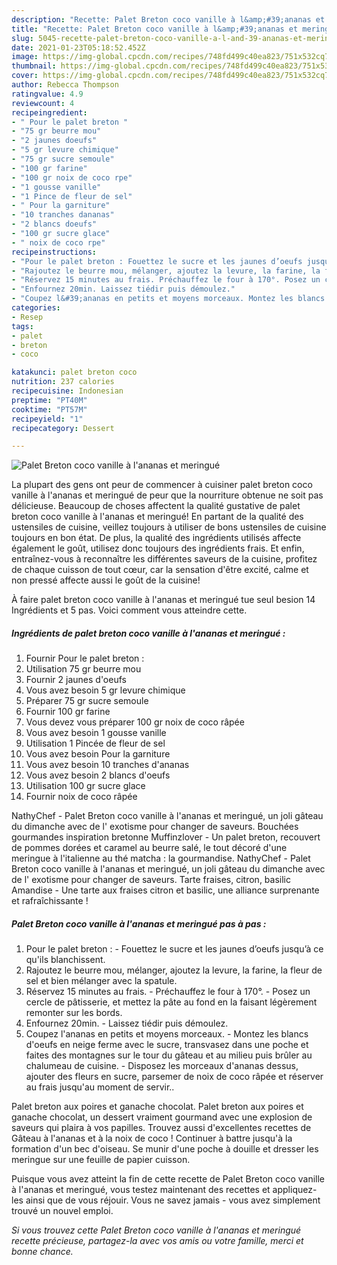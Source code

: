 ```yaml
---
description: "Recette: Palet Breton coco vanille à l&amp;#39;ananas et meringué"
title: "Recette: Palet Breton coco vanille à l&amp;#39;ananas et meringué"
slug: 5045-recette-palet-breton-coco-vanille-a-l-and-39-ananas-et-meringue
date: 2021-01-23T05:18:52.452Z
image: https://img-global.cpcdn.com/recipes/748fd499c40ea823/751x532cq70/palet-breton-coco-vanille-a-lananas-et-meringue-photo-principale-de-la-recette.jpg
thumbnail: https://img-global.cpcdn.com/recipes/748fd499c40ea823/751x532cq70/palet-breton-coco-vanille-a-lananas-et-meringue-photo-principale-de-la-recette.jpg
cover: https://img-global.cpcdn.com/recipes/748fd499c40ea823/751x532cq70/palet-breton-coco-vanille-a-lananas-et-meringue-photo-principale-de-la-recette.jpg
author: Rebecca Thompson
ratingvalue: 4.9
reviewcount: 4
recipeingredient:
- " Pour le palet breton "
- "75 gr beurre mou"
- "2 jaunes doeufs"
- "5 gr levure chimique"
- "75 gr sucre semoule"
- "100 gr farine"
- "100 gr noix de coco rpe"
- "1 gousse vanille"
- "1 Pince de fleur de sel"
- " Pour la garniture"
- "10 tranches dananas"
- "2 blancs doeufs"
- "100 gr sucre glace"
- " noix de coco rpe"
recipeinstructions:
- "Pour le palet breton : Fouettez le sucre et les jaunes d’oeufs jusqu’à ce qu&#39;ils blanchissent."
- "Rajoutez le beurre mou, mélanger, ajoutez la levure, la farine, la fleur de sel et bien mélanger avec la spatule."
- "Réservez 15 minutes au frais. Préchauffez le four à 170°. Posez un cercle de pâtisserie, et mettez la pâte au fond en la faisant légèrement remonter sur les bords."
- "Enfournez 20min. Laissez tiédir puis démoulez."
- "Coupez l&#39;ananas en petits et moyens morceaux. Montez les blancs d&#39;oeufs en neige ferme avec le sucre, transvasez dans une poche et faites des montagnes sur le tour du gâteau et au milieu puis brûler au chalumeau de cuisine. Disposez les morceaux d&#39;ananas dessus, ajouter des fleurs en sucre, parsemer de noix de coco râpée et réserver au frais jusqu&#39;au moment de servir.."
categories:
- Resep
tags:
- palet
- breton
- coco

katakunci: palet breton coco 
nutrition: 237 calories
recipecuisine: Indonesian
preptime: "PT40M"
cooktime: "PT57M"
recipeyield: "1"
recipecategory: Dessert

---
```



![Palet Breton coco vanille à l&#39;ananas et meringué](https://img-global.cpcdn.com/recipes/748fd499c40ea823/751x532cq70/palet-breton-coco-vanille-a-lananas-et-meringue-photo-principale-de-la-recette.jpg)

La plupart des gens ont peur de commencer à cuisiner palet breton coco vanille à l&#39;ananas et meringué de peur que la nourriture obtenue ne soit pas délicieuse. Beaucoup de choses affectent la qualité gustative de palet breton coco vanille à l&#39;ananas et meringué! En partant de la qualité des ustensiles de cuisine, veillez toujours à utiliser de bons ustensiles de cuisine toujours en bon état. De plus, la qualité des ingrédients utilisés affecte également le goût, utilisez donc toujours des ingrédients frais. Et enfin, entraînez-vous à reconnaître les différentes saveurs de la cuisine, profitez de chaque cuisson de tout cœur, car la sensation d'être excité, calme et non pressé affecte aussi le goût de la cuisine!

<!--inarticleads1-->

À faire palet breton coco vanille à l&#39;ananas et meringué tue seul besion 14 Ingrédients et 5 pas. Voici comment vous atteindre cette.

##### Ingrédients de palet breton coco vanille à l&#39;ananas et meringué :

1. Fournir  Pour le palet breton :
1. Utilisation 75 gr beurre mou
1. Fournir 2 jaunes d&#39;oeufs
1. Vous avez besoin 5 gr levure chimique
1. Préparer 75 gr sucre semoule
1. Fournir 100 gr farine
1. Vous devez vous préparer 100 gr noix de coco râpée
1. Vous avez besoin 1 gousse vanille
1. Utilisation 1 Pincée de fleur de sel
1. Vous avez besoin  Pour la garniture
1. Vous avez besoin 10 tranches d&#39;ananas
1. Vous avez besoin 2 blancs d&#39;oeufs
1. Utilisation 100 gr sucre glace
1. Fournir  noix de coco râpée


NathyChef - Palet Breton coco vanille à l&#39;ananas et meringué, un joli gâteau du dimanche avec de l&#39; exotisme pour changer de saveurs. Bouchées gourmandes inspiration bretonne Muffinzlover - Un palet breton, recouvert de pommes dorées et caramel au beurre salé, le tout décoré d&#39;une meringue à l&#39;italienne au thé matcha : la gourmandise. NathyChef - Palet Breton coco vanille à l&#39;ananas et meringué, un joli gâteau du dimanche avec de l&#39; exotisme pour changer de saveurs. Tarte fraises, citron, basilic Amandise - Une tarte aux fraises citron et basilic, une alliance surprenante et rafraîchissante ! 

<!--inarticleads2-->

##### Palet Breton coco vanille à l&#39;ananas et meringué pas à pas :

1. Pour le palet breton : - Fouettez le sucre et les jaunes d’oeufs jusqu’à ce qu&#39;ils blanchissent.
1. Rajoutez le beurre mou, mélanger, ajoutez la levure, la farine, la fleur de sel et bien mélanger avec la spatule.
1. Réservez 15 minutes au frais. - Préchauffez le four à 170°. - Posez un cercle de pâtisserie, et mettez la pâte au fond en la faisant légèrement remonter sur les bords.
1. Enfournez 20min. - Laissez tiédir puis démoulez.
1. Coupez l&#39;ananas en petits et moyens morceaux. - Montez les blancs d&#39;oeufs en neige ferme avec le sucre, transvasez dans une poche et faites des montagnes sur le tour du gâteau et au milieu puis brûler au chalumeau de cuisine. - Disposez les morceaux d&#39;ananas dessus, ajouter des fleurs en sucre, parsemer de noix de coco râpée et réserver au frais jusqu&#39;au moment de servir..


Palet breton aux poires et ganache chocolat. Palet breton aux poires et ganache chocolat, un dessert vraiment gourmand avec une explosion de saveurs qui plaira à vos papilles. Trouvez aussi d&#39;excellentes recettes de Gâteau à l&#39;ananas et à la noix de coco ! Continuer à battre jusqu&#39;à la formation d&#39;un bec d&#39;oiseau. Se munir d&#39;une poche à douille et dresser les meringue sur une feuille de papier cuisson. 

<!--inarticleads1-->

<p>
Puisque vous avez atteint la fin de cette recette de Palet Breton coco vanille à l&#39;ananas et meringué, vous testez maintenant des recettes et appliquez-les ainsi que de vous réjouir. Vous ne savez jamais - vous avez simplement trouvé un nouvel emploi.
</p>

<p>
<i>Si vous trouvez cette Palet Breton coco vanille à l&#39;ananas et meringué recette précieuse, partagez-la avec vos amis ou votre famille, merci et bonne chance.</i>
</p>
